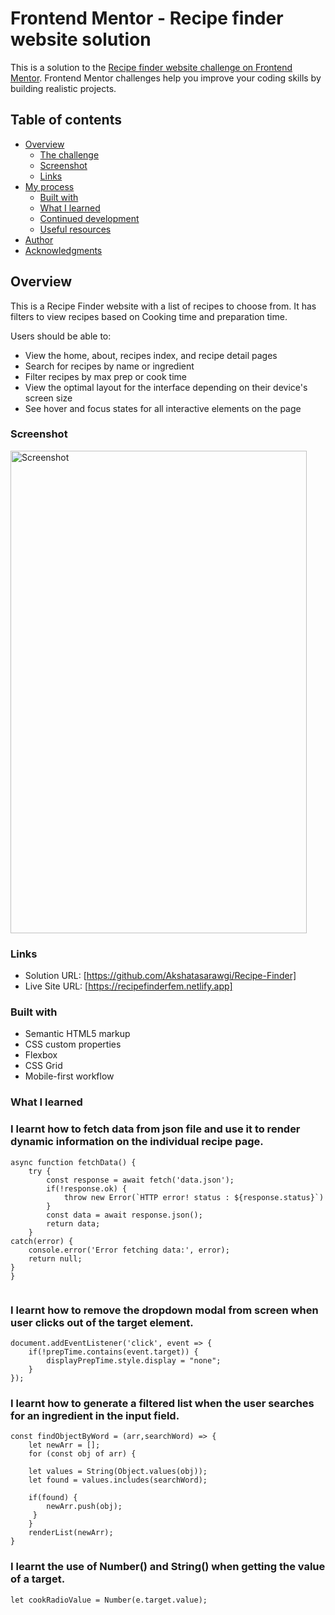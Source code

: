 # Frontend Mentor - Recipe finder website solution

This is a solution to the [Recipe finder website challenge on Frontend Mentor](https://www.frontendmentor.io/challenges/recipe-finder-website--Ui-TZTPxN). Frontend Mentor challenges help you improve your coding skills by building realistic projects. 

## Table of contents

- [Overview](#overview)
  - [The challenge](#the-challenge)
  - [Screenshot](#screenshot)
  - [Links](#links)
- [My process](#my-process)
  - [Built with](#built-with)
  - [What I learned](#what-i-learned)
  - [Continued development](#continued-development)
  - [Useful resources](#useful-resources)
- [Author](#author)
- [Acknowledgments](#acknowledgments)

## Overview
This is a Recipe Finder website with a list of recipes to choose from. It has filters to view recipes based on Cooking time and preparation time. 

Users should be able to:

- View the home, about, recipes index, and recipe detail pages
- Search for recipes by name or ingredient
- Filter recipes by max prep or cook time
- View the optimal layout for the interface depending on their device's screen size
- See hover and focus states for all interactive elements on the page

### Screenshot 
<img width="474" height="772" alt="Screenshot" src="https://github.com/user-attachments/assets/0da9890c-86e4-4590-a60a-e73aedc0f060" />

### Links

- Solution URL: [https://github.com/Akshatasarawgi/Recipe-Finder]
- Live Site URL: [https://recipefinderfem.netlify.app]

### Built with

- Semantic HTML5 markup
- CSS custom properties
- Flexbox
- CSS Grid
- Mobile-first workflow

### What I learned

### I learnt how to fetch data from json file and use it to render dynamic information on the individual recipe page.

```
async function fetchData() {
    try {
        const response = await fetch('data.json');
        if(!response.ok) {
            throw new Error(`HTTP error! status : ${response.status}`)
        }
        const data = await response.json();
        return data;
    }
catch(error) {
    console.error('Error fetching data:', error);
    return null;
}
}
```
```

```

### I learnt how to remove the dropdown modal from screen when user clicks out of the target element.
```
document.addEventListener('click', event => {
    if(!prepTime.contains(event.target)) {
        displayPrepTime.style.display = "none";
    }
});
```

### I learnt how to generate a filtered list when the user searches for an ingredient in the input field.

```
const findObjectByWord = (arr,searchWord) => {
    let newArr = [];
    for (const obj of arr) {
    
    let values = String(Object.values(obj));    
    let found = values.includes(searchWord);   
    
    if(found) {
        newArr.push(obj);
     }
    }
    renderList(newArr);
}
```

### I learnt the use of Number() and String() when getting the value of a target.
```
let cookRadioValue = Number(e.target.value);
```
